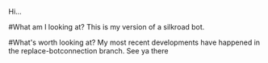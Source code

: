 Hi...

#What am I looking at?
This is my version of a silkroad bot.

#What's worth looking at?
My most recent developments have happened in the replace-botconnection branch. See ya there
